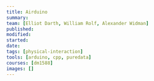 ```yaml
---
title: Airduino
summary:
team: [Elliot Darth, William Rolf, Alexander Widman]
published:
modified:
started:
date:
tags: [physical-interaction]
tools: [arduino, cpp, puredata]
courses: [dm1588]
images: []
---
```

